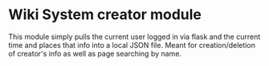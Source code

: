 # Wiki System creator module
This module simply pulls the current user logged in via flask and the current time and places that info into a local JSON file. Meant for creation/deletion of creator's info as well as page searching by name.
